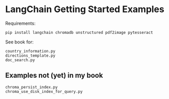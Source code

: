 # LangChain Getting Started Examples

Requirements:

    pip install langchain chromadb unstructured pdf2image pytesseract

See book for:

    country_information.py
    directions_template.py
    doc_search.py

## Examples not (yet) in my book

    chroma_persist_index.py
    chroma_use_disk_index_for_query.py